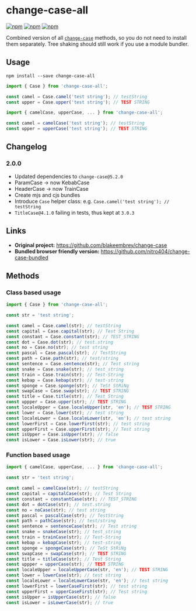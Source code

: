 # change-case-all
[![npm](https://img.shields.io/npm/v/change-case-all.svg)](https://www.npmjs.com/package/change-case-all)
[![npm](https://img.shields.io/npm/dm/change-case-all.svg)](https://www.npmjs.com/package/change-case-all)
[![npm](https://img.shields.io/librariesio/release/npm/change-case-all)](https://www.npmjs.com/package/change-case-all)

Combined version of all [`change-case`](https://github.com/blakeembrey/change-case) methods, so you do not need to install them separately.
Tree shaking should still work if you use a module bundler.

## Usage
```shell script
npm install --save change-case-all
```

```ts
import { Case } from 'change-case-all';

const camel = Case.camel('test string'); // testString
const upper = Case.upper('test string'); // TEST STRING
```

```ts
import { camelCase, upperCase, ... } from 'change-case-all';

const camel = camelCase('test string'); // testString
const upper = upperCase('test string'); // TEST STRING
```

## Changelog
### 2.0.0
- Updated dependencies to `change-case@5.2.0`
- ParamCase &rarr; now KebabCase
- HeaderCase &rarr; now TrainCase
- Create mjs and cjs bundles
- Introduce `Case` helper class: e.g. `Case.camel('test string'); // testString`
- `TitleCase@4.1.0` failing in tests, thus kept at `3.0.3`

## Links
- **Original project:** https://github.com/blakeembrey/change-case 
- **Bundled browser friendly version:** https://github.com/nitro404/change-case-bundled

## Methods
### Class based usage
```ts
import { Case } from 'change-case-all';

const str = 'test string';

const camel = Case.camel(str); // testString
const capital = Case.capital(str); // Test String
const constant = Case.constant(str); // TEST_STRING
const dot = Case.dot(str); // test.string
const no = Case.no(str); // test string
const pascal = Case.pascal(str); // TestString
const path = Case.path(str); // test/string
const sentence = Case.sentence(str); // Test string
const snake = Case.snake(str); // test_string
const train = Case.train(str); // Test-String
const kebap = Case.kebap(str); // test-string
const sponge = Case.sponge(str); // TeSt StRiNg
const swapCase = Case.swap(str); // TEST STRING
const title = Case.title(str); // Test String
const uppper = Case.upper(str); // TEST STRING
const localeUpper = Case.localeUpper(str, 'en'); // TEST STRING
const lower = Case.lower(str); // test string
const localeLower = Case.localeLower(str, 'en'); // test string
const lowerFirst = Case.lowerFirst(str); // test string
const upperFirst = Case.upperFirst(str); // Test string
const isUpper = Case.isUpper(str); // false
const isLower = Case.isLower(str); // true
```

### Function based usage
```ts
import { camelCase, upperCase, ... } from 'change-case-all';

const str = 'test string';

const camel = camelCase(str); // testString
const capital = capitalCase(str); // Test String
const constant = constantCase(str); // TEST_STRING
const dot = dotCase(str); // test.string
const no = noCase(str); // test string
const pascal = pascalCase(str); // TestString
const path = pathCase(str); // test/string
const sentence = sentenceCase(str); // Test string
const snake = snakeCase(str); // test_string
const train = trainCase(str); // Test-String
const kebap = kebapCase(str); // test-string
const sponge = spongeCase(str); // TeSt StRiNg
const swapCase = swapCase(str); // TEST STRING
const title = titleCase(str); // Test String
const uppper = upperCase(str); // TEST STRING
const localeUpper = localeUpperCase(str, 'en'); // TEST STRING
const lower = lowerCase(str); // test string
const localeLower = localeLowerCase(str, 'en'); // test string
const lowerFirst = lowerCaseFirst(str); // test string
const upperFirst = upperCaseFirst(str); // Test string
const isUpper = isUpperCase(str); // false
const isLower = isLowerCase(str); // true
```

